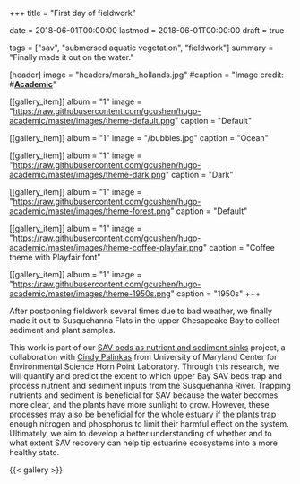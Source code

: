 +++
title = "First day of fieldwork"

date = 2018-06-01T00:00:00
lastmod = 2018-06-01T00:00:00
draft = true

tags = ["sav", "submersed aquatic vegetation", "fieldwork"]
summary = "Finally made it out on the water."


[header]
image = "headers/marsh_hollands.jpg"
#caption = "Image credit: #[**Academic**](https://github.com/gcushen/hugo-academic/)"

[[gallery_item]]
album = "1"
image = "https://raw.githubusercontent.com/gcushen/hugo-academic/master/images/theme-default.png"
caption = "Default"

[[gallery_item]]
album = "1"
image = "/bubbles.jpg"
caption = "Ocean"

[[gallery_item]]
album = "1"
image = "https://raw.githubusercontent.com/gcushen/hugo-academic/master/images/theme-dark.png"
caption = "Dark"

[[gallery_item]]
album = "1"
image = "https://raw.githubusercontent.com/gcushen/hugo-academic/master/images/theme-forest.png"
caption = "Default"

[[gallery_item]]
album = "1"
image = "https://raw.githubusercontent.com/gcushen/hugo-academic/master/images/theme-coffee-playfair.png"
caption = "Coffee theme with Playfair font"

[[gallery_item]]
album = "1"
image = "https://raw.githubusercontent.com/gcushen/hugo-academic/master/images/theme-1950s.png"
caption = "1950s"
+++

After postponing fieldwork several times due to bad weather, we finally made it out to Susquehanna Flats in the upper Chesapeake Bay to collect sediment and plant samples. 

This work is part of our [SAV beds as nutrient and sediment sinks](https://gurbisz-coastecol.netlify.com/project/2018-05-22-sav-beds-as-nutrient-and-sediment-sinks/) project, a collaboration with [Cindy Palinkas](http://www.umces.edu/cindy-palinkas) from University of Maryland Center for Environmental Science Horn Point Laboratory. Through this research, we will quantify and predict the extent to which upper Bay SAV beds trap and process nutrient and sediment inputs from the Susquehanna River. Trapping nutrients and sediment is beneficial for SAV because the water becomes more clear, and the plants have more sunlight to grow. However, these processes may also be beneficial for the whole estuary if the plants trap enough nitrogen and phosphorus to limit their harmful effect on the system. Ultimately, we aim to develop a better understanding of whether and to what extent SAV recovery can help tip estuarine ecosystems into a more healthy state.

{{< gallery >}}
